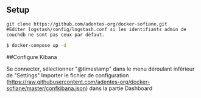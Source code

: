 

## Setup
```
git clone https://github.com/adentes-org/docker-sofiane.git
#Editer logstash/config/logstash.conf si les identifiants admin de couchdb ne sont pas ceux par défaut.
```
```bash
$ docker-compose up -d
```


##Configure Kibana

Se connecter, sélectionner "@timestamp" dans le menu déroulant inférieur de "Settings"
Importer le fichier de configuration (https://raw.githubusercontent.com/adentes-org/docker-sofiane/master/confkibana.json) dans la partie Dashboard
